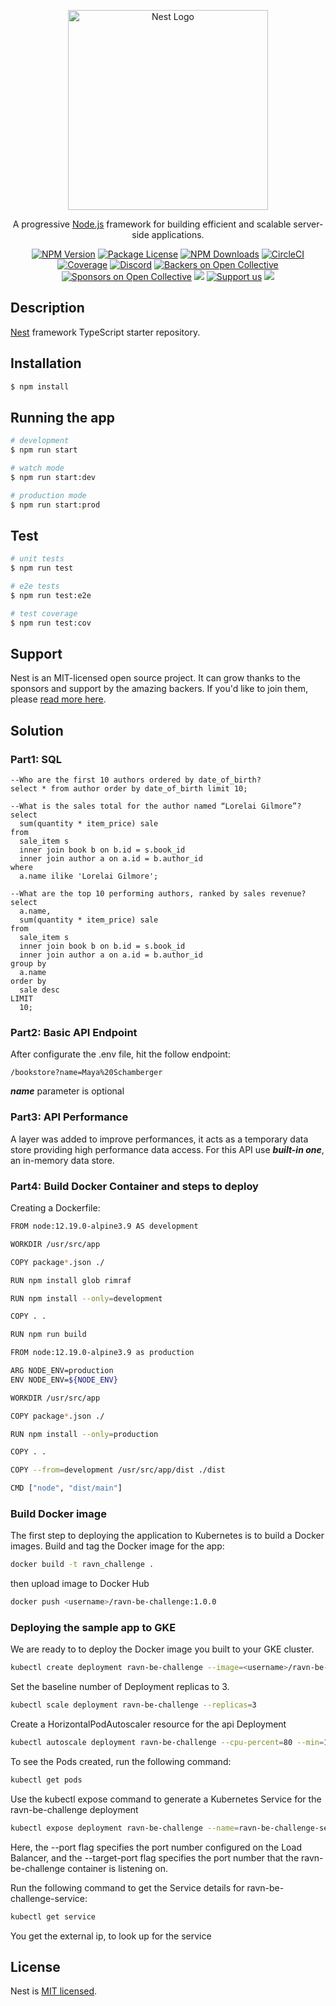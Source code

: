 <p align="center">
  <a href="http://nestjs.com/" target="blank"><img src="https://nestjs.com/img/logo_text.svg" width="320" alt="Nest Logo" /></a>
</p>

[circleci-image]: https://img.shields.io/circleci/build/github/nestjs/nest/master?token=abc123def456
[circleci-url]: https://circleci.com/gh/nestjs/nest

  <p align="center">A progressive <a href="http://nodejs.org" target="_blank">Node.js</a> framework for building efficient and scalable server-side applications.</p>
    <p align="center">
<a href="https://www.npmjs.com/~nestjscore" target="_blank"><img src="https://img.shields.io/npm/v/@nestjs/core.svg" alt="NPM Version" /></a>
<a href="https://www.npmjs.com/~nestjscore" target="_blank"><img src="https://img.shields.io/npm/l/@nestjs/core.svg" alt="Package License" /></a>
<a href="https://www.npmjs.com/~nestjscore" target="_blank"><img src="https://img.shields.io/npm/dm/@nestjs/common.svg" alt="NPM Downloads" /></a>
<a href="https://circleci.com/gh/nestjs/nest" target="_blank"><img src="https://img.shields.io/circleci/build/github/nestjs/nest/master" alt="CircleCI" /></a>
<a href="https://coveralls.io/github/nestjs/nest?branch=master" target="_blank"><img src="https://coveralls.io/repos/github/nestjs/nest/badge.svg?branch=master#9" alt="Coverage" /></a>
<a href="https://discord.gg/G7Qnnhy" target="_blank"><img src="https://img.shields.io/badge/discord-online-brightgreen.svg" alt="Discord"/></a>
<a href="https://opencollective.com/nest#backer" target="_blank"><img src="https://opencollective.com/nest/backers/badge.svg" alt="Backers on Open Collective" /></a>
<a href="https://opencollective.com/nest#sponsor" target="_blank"><img src="https://opencollective.com/nest/sponsors/badge.svg" alt="Sponsors on Open Collective" /></a>
  <a href="https://paypal.me/kamilmysliwiec" target="_blank"><img src="https://img.shields.io/badge/Donate-PayPal-ff3f59.svg"/></a>
    <a href="https://opencollective.com/nest#sponsor"  target="_blank"><img src="https://img.shields.io/badge/Support%20us-Open%20Collective-41B883.svg" alt="Support us"></a>
  <a href="https://twitter.com/nestframework" target="_blank"><img src="https://img.shields.io/twitter/follow/nestframework.svg?style=social&label=Follow"></a>
</p>
  <!--[![Backers on Open Collective](https://opencollective.com/nest/backers/badge.svg)](https://opencollective.com/nest#backer)
  [![Sponsors on Open Collective](https://opencollective.com/nest/sponsors/badge.svg)](https://opencollective.com/nest#sponsor)-->

## Description

[Nest](https://github.com/nestjs/nest) framework TypeScript starter repository.

## Installation

```bash
$ npm install
```

## Running the app

```bash
# development
$ npm run start

# watch mode
$ npm run start:dev

# production mode
$ npm run start:prod
```

## Test

```bash
# unit tests
$ npm run test

# e2e tests
$ npm run test:e2e

# test coverage
$ npm run test:cov
```

## Support

Nest is an MIT-licensed open source project. It can grow thanks to the sponsors and support by the amazing backers. If you'd like to join them, please [read more here](https://docs.nestjs.com/support).


## Solution

### Part1: SQL
```PLpgSQL
--Who are the first 10 authors ordered by date_of_birth?
select * from author order by date_of_birth limit 10;
```
```PLpgSQL
--What is the sales total for the author named “Lorelai Gilmore”?
select
  sum(quantity * item_price) sale
from
  sale_item s
  inner join book b on b.id = s.book_id
  inner join author a on a.id = b.author_id
where
  a.name ilike 'Lorelai Gilmore';
```
```PLpgSQL
--What are the top 10 performing authors, ranked by sales revenue?	
select
  a.name,
  sum(quantity * item_price) sale
from
  sale_item s
  inner join book b on b.id = s.book_id
  inner join author a on a.id = b.author_id
group by
  a.name
order by
  sale desc
LIMIT
  10;
```

### Part2: Basic API Endpoint
After configurate the .env file, hit the follow endpoint:
```
/bookstore?name=Maya%20Schamberger
```
***name*** parameter is optional

### Part3: API Performance

A layer was added to improve performances, it acts as a temporary data store providing high performance data access. For this API use ***built-in one***, an in-memory data store.

### Part4: Build Docker Container and steps to deploy

Creating a Dockerfile:
```bash
FROM node:12.19.0-alpine3.9 AS development

WORKDIR /usr/src/app

COPY package*.json ./

RUN npm install glob rimraf

RUN npm install --only=development

COPY . .

RUN npm run build

FROM node:12.19.0-alpine3.9 as production

ARG NODE_ENV=production
ENV NODE_ENV=${NODE_ENV}

WORKDIR /usr/src/app

COPY package*.json ./

RUN npm install --only=production

COPY . .

COPY --from=development /usr/src/app/dist ./dist

CMD ["node", "dist/main"]
```

### Build Docker image
The first step to deploying the application to Kubernetes is to build a Docker images. 
Build and tag the Docker image for the app:
```bash
docker build -t ravn_challenge .
```

then upload image to Docker Hub
```bash
docker push <username>/ravn-be-challenge:1.0.0
```

### Deploying the sample app to GKE
We are ready to to deploy the Docker image you built to your GKE cluster.
```bash
kubectl create deployment ravn-be-challenge --image=<username>/ravn-be-challenge:1.0.0
```

Set the baseline number of Deployment replicas to 3.
```bash
kubectl scale deployment ravn-be-challenge --replicas=3
```

Create a HorizontalPodAutoscaler resource for the api Deployment
```bash
kubectl autoscale deployment ravn-be-challenge --cpu-percent=80 --min=1 --max=5
```

To see the Pods created, run the following command:
```bash
kubectl get pods
```

Use the kubectl expose command to generate a Kubernetes Service for the ravn-be-challenge deployment
```bash
kubectl expose deployment ravn-be-challenge --name=ravn-be-challenge-service --type=LoadBalancer --port 80 --target-port 8080
```
Here, the --port flag specifies the port number configured on the Load Balancer, and the --target-port flag specifies the port number that the ravn-be-challenge container is listening on.

Run the following command to get the Service details for ravn-be-challenge-service:
```bash
kubectl get service
```
You get the external ip, to look up for the service

## License

Nest is [MIT licensed](LICENSE).
